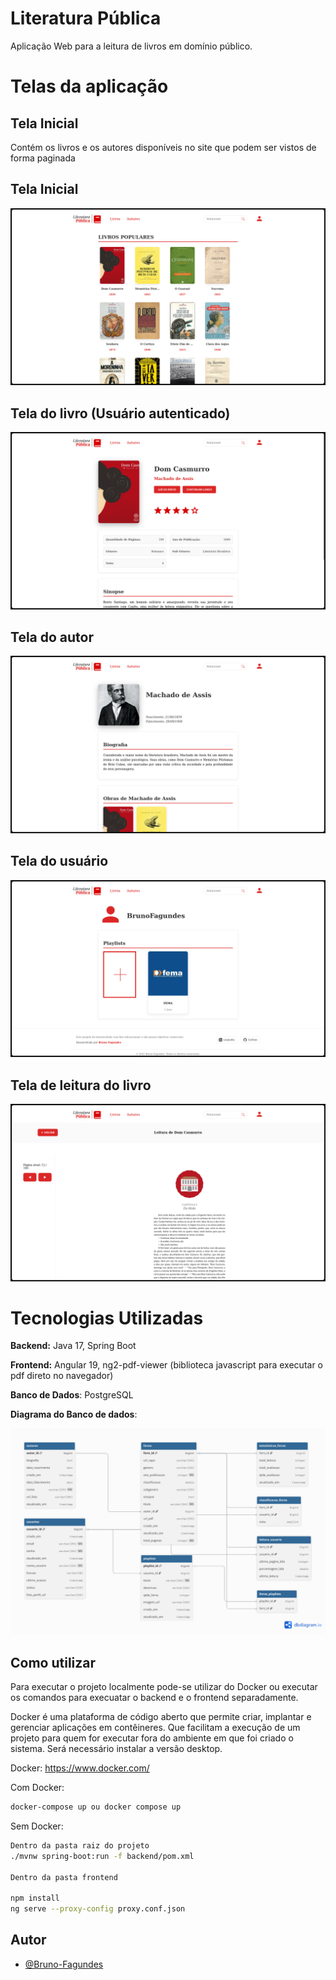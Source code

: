 
# Literatura Pública

Aplicação Web para a leitura de livros em domínio público. 

# Telas da aplicação 

## Tela Inicial 

Contém os livros e os autores disponíveis no site que podem ser vistos de forma paginada

## Tela Inicial

![Tela Inicial](./frontend/public/telas/tela-inicial.png)

## Tela do livro (Usuário autenticado)

![Tela Livro](./frontend/public/telas/tela-livro.png)

## Tela do autor

![Tela Autor](./frontend/public/telas/tela-autor.png)

## Tela do usuário 

![Tela Usuario](./frontend/public/telas/tela-usuario.png)

## Tela de leitura do livro

![Tela Leitura](./frontend/public/telas/tela-leitura.png)

# Tecnologias Utilizadas

**Backend:** Java 17, Spring Boot

**Frontend:** Angular 19, ng2-pdf-viewer (biblioteca javascript para executar o pdf direto no navegador)

**Banco de Dados**: PostgreSQL

**Diagrama do Banco de dados**:

![Diagrama Banco de Dados](./frontend/public/diagramas/diagrama-banco-de-dados.png)

## Como utilizar  

Para executar o projeto localmente pode-se utilizar do Docker ou executar os comandos para execuatar o backend e o frontend separadamente. 

Docker é uma plataforma de código aberto que permite criar, implantar e gerenciar aplicações em contêineres. Que facilitam a execução de um projeto para quem for executar fora do ambiente em que foi criado o sistema. Será necessário instalar a versão desktop.

Docker: https://www.docker.com/

Com Docker:

```bash
docker-compose up ou docker compose up
```

Sem Docker:

```bash
Dentro da pasta raiz do projeto
./mvnw spring-boot:run -f backend/pom.xml

Dentro da pasta frontend

npm install
ng serve --proxy-config proxy.conf.json
```

## Autor

- [@Bruno-Fagundes](https://www.github.com/Bruno-Fagundes)


